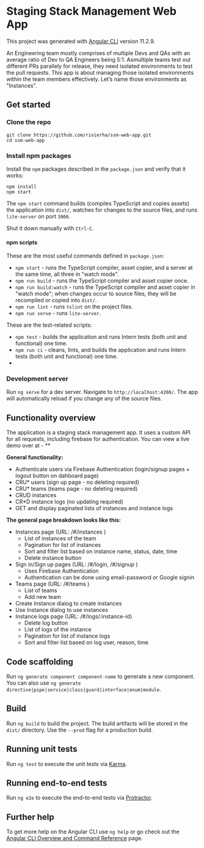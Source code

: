 # Staging Stack Management Web App

This project was generated with [Angular CLI](https://github.com/angular/angular-cli) version 11.2.9.

An Engineering team mostly comprises of multiple Devs and QAs with an average ratio of Dev to QA Engineers being 5:1. Asmultiple teams test out different PRs parallely for release, they need isolated environments to test the pull requests. This app is about managing those isolated environments within the team members effectively. Let’s name those environments as "Instances".

## Get started

### Clone the repo

```shell
git clone https://github.com/rivierha/ssm-web-app.git
cd ssm-web-app
```

### Install npm packages

Install the `npm` packages described in the `package.json` and verify that it works:

```shell
npm install
npm start
```

The `npm start` command builds (compiles TypeScript and copies assets) the application into `dist/`, watches for changes to the source files, and runs `lite-server` on port `3000`.

Shut it down manually with `Ctrl-C`.

#### npm scripts

These are the most useful commands defined in `package.json`:

* `npm start` - runs the TypeScript compiler, asset copier, and a server at the same time, all three in "watch mode".
* `npm run build` - runs the TypeScript compiler and asset copier once.
* `npm run build:watch` - runs the TypeScript compiler and asset copier in "watch mode"; when changes occur to source files, they will be recompiled or copied into `dist/`.
* `npm run lint` - runs `tslint` on the project files.
* `npm run serve` - runs `lite-server`.

These are the test-related scripts:

* `npm test` - builds the application and runs Intern tests (both unit and functional) one time.
* `npm run ci` - cleans, lints, and builds the application and runs Intern tests (both unit and functional) one time.
* 
### Development server

Run `ng serve` for a dev server. Navigate to `http://localhost:4200/`. The app will automatically reload if you change any of the source files.

## Functionality overview

The application is a staging stack management app. It uses a custom API for all requests, including firebase for authentication. You can view a live demo over at - **

**General functionality:**

- Authenticate users via Firebase Authentication (login/signup pages + logout button on dahboard page)
- CRU* users (sign up page - no deleting required)
- CRU* teams (teams page - no deleting required)
- CRUD instances
- CR*D instance logs (no updating required)
- GET and display paginated lists of instances and instance logs

**The general page breakdown looks like this:**

- Instances page (URL: /#/instances )
    - List of instances of the team
    - Pagination for list of instances
    - Sort and filter list based on instance name, status, date, time 
    - Delete instance button
- Sign in/Sign up pages (URL: /#/login, /#/signup )
    - Uses Firebase Authentication
    - Authentication can be done using email-password or Google signin
- Teams page (URL: /#/teams )
    - List of teams
    - Add new team
- Create Instance dialog to create instances
- Use Instance dialog to use instances
- Instance logs page (URL: /#/logs/:instance-id)
    - Delete log button
    - List of logs of the instance
    - Pagination for list of instance logs
    - Sort and filter list based on log user, reason, time 


## Code scaffolding

Run `ng generate component component-name` to generate a new component. You can also use `ng generate directive|pipe|service|class|guard|interface|enum|module`.

## Build

Run `ng build` to build the project. The build artifacts will be stored in the `dist/` directory. Use the `--prod` flag for a production build.

## Running unit tests

Run `ng test` to execute the unit tests via [Karma](https://karma-runner.github.io).

## Running end-to-end tests

Run `ng e2e` to execute the end-to-end tests via [Protractor](http://www.protractortest.org/).

## Further help

To get more help on the Angular CLI use `ng help` or go check out the [Angular CLI Overview and Command Reference](https://angular.io/cli) page.
